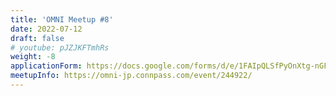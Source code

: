 ```yaml
---
title: 'OMNI Meetup #8'
date: 2022-07-12
draft: false
# youtube: pJZJKFTmhRs
weight: -8
applicationForm: https://docs.google.com/forms/d/e/1FAIpQLSfPyOnXtg-nGFLD7H0tIMLD2J00URC0J9-IlwVmhCu_qU48hw/viewform
meetupInfo: https://omni-jp.connpass.com/event/244922/
---
```


